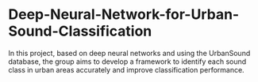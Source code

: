 # Deep-Neural-Network-for-Urban-Sound-Classification
In this project, based on deep neural networks and using the UrbanSound database, the group aims to develop a framework to identify each sound class in urban areas accurately and improve classification performance. 
